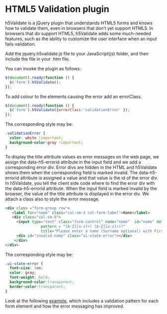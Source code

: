 # HTML5 Validation plugin

h5Validate is a jQuery plugin that understands HTML5 forms and knows how to validate them, even in browsers that don’t yet support HTML5. In browsers that do support HTML5, h5Validate adds some much-needed features, such as the ability to customize the user interface when an input fails validation.

Add the jquery.h5validate.js file to your JavaScript(js) folder, and then include the file in your .htm file.

You can invoke the plugin as follows:

```js
$(document).ready(function () {
  $('form').h5Validate();
});
```

To add colour to the elements causing the error add an errorClass.

```js
$(document).ready(function () {
  $('form').h5Validate({errorClass:'validationError' });
});
```

The corresponding style may be:

```css
.validationError {
  color: white !important;
  background-color:gray !important;
}
```

To display the title attribute values as error messages on the web page, we assign the data-h5-errorid attribute in the input field and we add a corresponding 
error div. Error divs are hidden in the HTML and h5Validate shows them when the corresponding field is marked invalid. The data-h5-errorid attribute is assigned a value and that value is the id of the error div. In h5Validate, you tell the client side code where to find the error div with the data-h5-errorid attribute. When the input field is marked invalid by the browser, the value of the title attribute is displayed in the error div. We attach a class also to style the error message.

```html
<div class ="form-group row">
   <label for="name" class="col-sm-3 col-form-label">Name</label>
   <div class="col-sm-9">
     <input type="text" class="form-control" name="name"  id="name" data-h5-errorid="invalid-name" autofocus required 
                pattern = "[A-Z][a-z]+( [A-Z][a-z]+)?"
                title="Please enter a name (Surname optional) with First Letter capitalised">
     <div id="invalid-name" class="ui-state-error"></div>
    </div>
</div>
```

The corresponding style may be:

```css
.ui-state-error {
  font-size: 1em;
  color: gray;
  font-weight: bold;
  background-color:transparent;
  border-color:transparent;
}
```

Look at the following <a href="archives/examples/formexample4.htm" target = "_ blank">example</a>, which includes a validation pattern for each form element and how the error messaging has improved.
